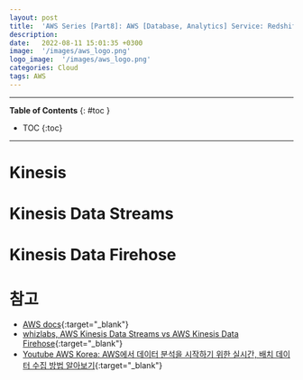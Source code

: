 ```yaml
---
layout: post
title:  'AWS Series [Part8]: AWS [Database, Analytics] Service: Redshift'
description: 
date:   2022-08-11 15:01:35 +0300
image:  '/images/aws_logo.png'
logo_image:  '/images/aws_logo.png'
categories: Cloud
tags: AWS
---
```

---

**Table of Contents**
{: #toc }
*  TOC
{:toc}

---


# Kinesis

# Kinesis Data Streams

# Kinesis Data Firehose

# 참고

- [AWS docs](https://docs.aws.amazon.com/){:target="_blank"}
- [whizlabs, AWS Kinesis Data Streams vs AWS Kinesis Data Firehose](https://www.whizlabs.com/blog/aws-kinesis-data-streams-vs-aws-kinesis-data-firehose/){:target="_blank"}
- [Youtube AWS Korea: AWS에서 데이터 분석을 시작하기 위한 실시간, 배치 데이터 수집 방법 알아보기](https://www.youtube.com/watch?v=S3vdTBbQ2YM&list=LL&index=8){:target="_blank"}